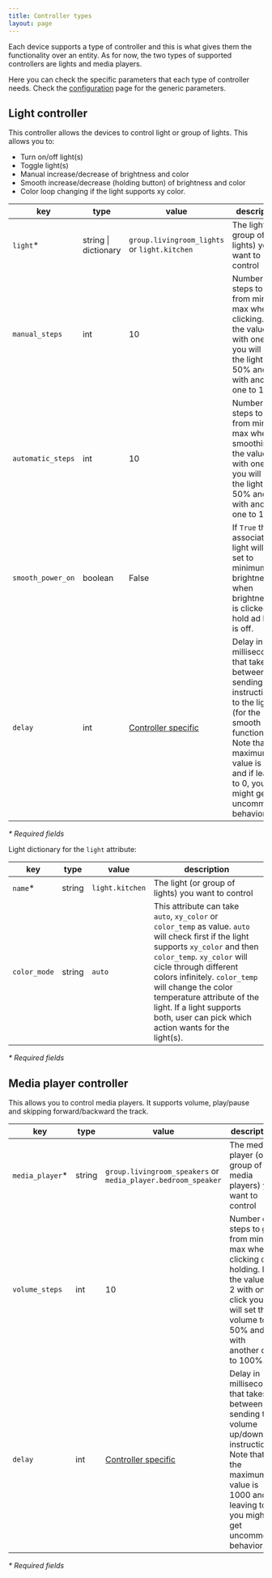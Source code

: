 ```yaml
---
title: Controller types
layout: page
---
```


Each device supports a type of controller and this is what gives them the functionality over an entity. As for now, the two types of supported controllers are lights and media players.

Here you can check the specific parameters that each type of controller needs. Check the [configuration](configuration) page for the generic parameters.

## Light controller

This controller allows the devices to control light or group of lights. This allows you to:

- Turn on/off light(s)
- Toggle light(s)
- Manual increase/decrease of brightness and color
- Smooth increase/decrease (holding button) of brightness and color
- Color loop changing if the light supports xy color.

| key               | type                 | value                                           | description                                                                                                                                                                                              |
| ----------------- | -------------------- | ----------------------------------------------- | -------------------------------------------------------------------------------------------------------------------------------------------------------------------------------------------------------- |
| `light`\*         | string \| dictionary | `group.livingroom_lights` or `light.kitchen`    | The light (or group of lights) you want to control                                                                                                                                                       |
| `manual_steps`    | int                  | 10                                              | Number of steps to go from min to max when clicking. If the value is 2 with one click you will set the light to 50% and with another one to 100%.                                                        |
| `automatic_steps` | int                  | 10                                              | Number of steps to go from min to max when smoothing. If the value is 2 with one click you will set the light to 50% and with another one to 100%.                                                       |
| `smooth_power_on` | boolean              | False                                           | If `True` the associated light will be set to minimum brightness when brightness up is clicked or hold ad light is off.                                                                                  |
| `delay`           | int                  | [Controller specific](/controllerx/controllers) | Delay in milliseconds that takes between sending the instructions to the light (for the smooth functionality). Note that the maximum value is 1000 and if leaving to 0, you might get uncommon behavior. |

_\* Required fields_

Light dictionary for the `light` attribute:

| key          | type   | value           | description                                                                                                                                                                                                                                                                                                                                                         |
| ------------ | ------ | --------------- | ------------------------------------------------------------------------------------------------------------------------------------------------------------------------------------------------------------------------------------------------------------------------------------------------------------------------------------------------------------------- |
| `name`\*     | string | `light.kitchen` | The light (or group of lights) you want to control                                                                                                                                                                                                                                                                                                                  |
| `color_mode` | string | `auto`          | This attribute can take `auto`, `xy_color` or `color_temp` as value. `auto` will check first if the light supports `xy_color` and then `color_temp`. `xy_color` will cicle through different colors infinitely. `color_temp` will change the color temperature attribute of the light. If a light supports both, user can pick which action wants for the light(s). |

_\* Required fields_

## Media player controller

This allows you to control media players. It supports volume, play/pause and skipping forward/backward the track.

| key              | type   | value                                                         | description                                                                                                                                                                 |
| ---------------- | ------ | ------------------------------------------------------------- | --------------------------------------------------------------------------------------------------------------------------------------------------------------------------- |
| `media_player`\* | string | `group.livingroom_speakers` or `media_player.bedroom_speaker` | The media player (or group of media players) you want to control                                                                                                            |
| `volume_steps`   | int    | 10                                                            | Number of steps to go from min to max when clicking or holding. If the value is 2 with one click you will set the volume to 50% and with another one to 100%.               |
| `delay`          | int    | [Controller specific](/controllerx/controllers)               | Delay in milliseconds that takes between sending the volume up/down instructions. Note that the maximum value is 1000 and if leaving to 0, you might get uncommon behavior. |

_\* Required fields_
